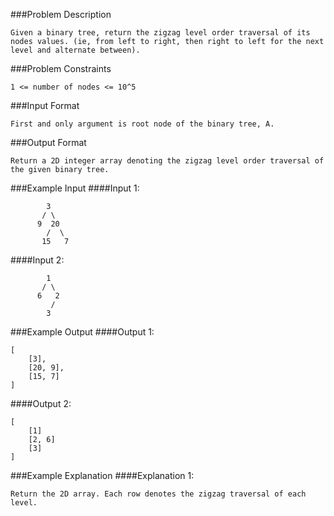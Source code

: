 ###Problem Description
```
Given a binary tree, return the zigzag level order traversal of its nodes values. (ie, from left to right, then right to left for the next level and alternate between).
```


###Problem Constraints
```
1 <= number of nodes <= 10^5
```


###Input Format
```
First and only argument is root node of the binary tree, A.
```



###Output Format
```
Return a 2D integer array denoting the zigzag level order traversal of the given binary tree.
```



###Example Input
####Input 1:
```
        3
       / \
      9  20
        /  \
       15   7

```
####Input 2:

```
        1
       / \
      6   2
         /
        3

```
###Example Output
####Output 1:

```
[
    [3],
    [20, 9],
    [15, 7]
]
```

####Output 2:

```
[
    [1]
    [2, 6]
    [3]
]
```

###Example Explanation
####Explanation 1:

```
Return the 2D array. Each row denotes the zigzag traversal of each level.
```